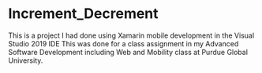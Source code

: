 # Increment_Decrement
This is a project I had done using Xamarin mobile development in the Visual Studio 2019 IDE
This was done for a class assignment in my Advanced Software Development including Web and Mobility class at Purdue Global University.

